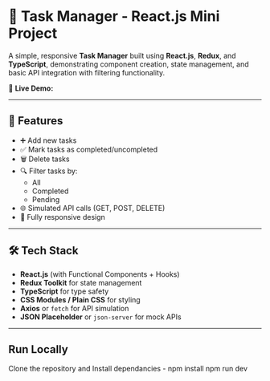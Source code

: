 # 📝 Task Manager - React.js Mini Project

A simple, responsive **Task Manager** built using **React.js**, **Redux**, and **TypeScript**, demonstrating component creation, state management, and basic API integration with filtering functionality.



🔗 **Live Demo:** <!-- will Replace it after deploying to vercel -->

---

## 🚀 Features

- ➕ Add new tasks
- ✅ Mark tasks as completed/uncompleted
- 🗑️ Delete tasks
- 🔍 Filter tasks by:
  - All
  - Completed
  - Pending
- 🌐 Simulated API calls (GET, POST, DELETE)
- 📱 Fully responsive design

---

## 🛠️ Tech Stack

- **React.js** (with Functional Components + Hooks)
- **Redux Toolkit** for state management
- **TypeScript** for type safety
- **CSS Modules / Plain CSS** for styling
- **Axios** or `fetch` for API simulation
- **JSON Placeholder** or `json-server` for mock APIs

---

## Run Locally
Clone the repository and 
Install dependancies - npm install
npm run dev


